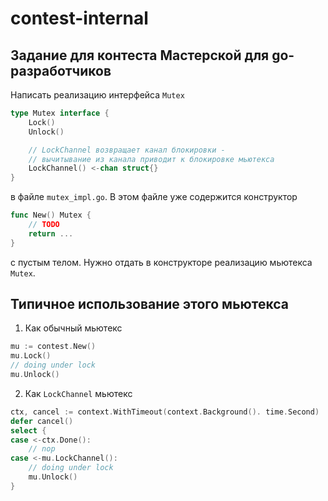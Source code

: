 # contest-internal

## Задание для контеста Мастерской для go-разработчиков

Написать реализацию интерфейса `Mutex`
```go
type Mutex interface {
	Lock()
	Unlock()

	// LockChannel возвращает канал блокировки -
	// вычитывание из канала приводит к блокировке мьютекса
	LockChannel() <-chan struct{}
}
```
в файле `mutex_impl.go`. В этом файле уже содержится конструктор 
```go
func New() Mutex {
	// TODO
	return ... 
}
```
с пустым телом. Нужно отдать в конструкторе реализацию мьютекса `Mutex`.

## Типичное использование этого мьютекса

1. Как обычный мьютекс
```go
mu := contest.New()
mu.Lock()
// doing under lock
mu.Unlock()
```

2. Как `LockChannel` мьютекс
```go
ctx, cancel := context.WithTimeout(context.Background(). time.Second)
defer cancel()
select {
case <-ctx.Done():
	// nop
case <-mu.LockChannel():
	// doing under lock
	mu.Unlock()
}
```
